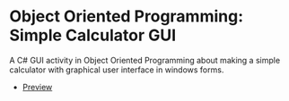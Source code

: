 # Object Oriented Programming: Simple Calculator GUI
A C# GUI activity in Object Oriented Programming about making a simple calculator with graphical user interface in windows forms.
* [Preview](Cabrera%20SimpleCalculator.pdf)
